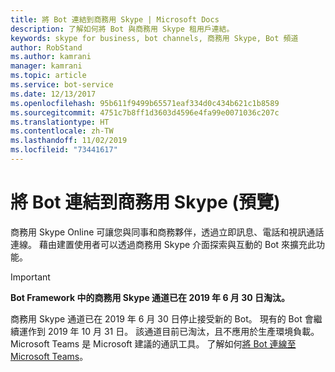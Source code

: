 ```yaml
---
title: 將 Bot 連結到商務用 Skype | Microsoft Docs
description: 了解如何將 Bot 與商務用 Skype 租用戶連結。
keywords: skype for business, bot channels, 商務用 Skype, Bot 頻道
author: RobStand
ms.author: kamrani
manager: kamrani
ms.topic: article
ms.service: bot-service
ms.date: 12/13/2017
ms.openlocfilehash: 95b611f9499b65571eaf334d0c434b621c1b8589
ms.sourcegitcommit: 4751c7b8ff1d3603d4596e4fa99e0071036c207c
ms.translationtype: HT
ms.contentlocale: zh-TW
ms.lasthandoff: 11/02/2019
ms.locfileid: "73441617"
---
```

# <a name="connect-a-bot-to-skype-for-business-preview"></a>將 Bot 連結到商務用 Skype (預覽)

商務用 Skype Online 可讓您與同事和商務夥伴，透過立即訊息、電話和視訊通話連線。 藉由建置使用者可以透過商務用 Skype 介面探索與互動的 Bot 來擴充此功能。

> [!IMPORTANT]
> **Bot Framework 中的商務用 Skype 通道已在 2019 年 6 月 30 日淘汰。**
> 
> 商務用 Skype 通道已在 2019 年 6 月 30 日停止接受新的 Bot。  現有的 Bot 會繼續運作到 2019 年 10 月 31 日。  該通道目前已淘汰，且不應用於生產環境負載。  Microsoft Teams 是 Microsoft 建議的通訊工具。  了解如何[將 Bot 連線至 Microsoft Teams](https://msdn.microsoft.com/microsoft-teams/bots)。
